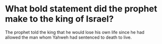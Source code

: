 # What bold statement did the prophet make to the king of Israel?

The prophet told the king that he would lose his own life since he had allowed the man whom Yahweh had sentenced to death to live.
